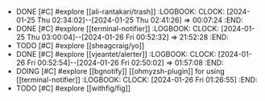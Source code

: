 - DONE [#C] #explore [[ali-rantakari/trash]]
  :LOGBOOK:
  CLOCK: [2024-01-25 Thu 02:34:02]--[2024-01-25 Thu 02:41:26] =>  00:07:24
  :END:
- DONE [#C] #explore [[terminal-notifier]]
  :LOGBOOK:
  CLOCK: [2024-01-25 Thu 03:00:04]--[2024-01-26 Fri 00:52:32] =>  21:52:28
  :END:
- TODO [#C] #explore [[sheagcraig/yo]]
- DONE [#C] #explore [[vjeantet/alerter]]
  :LOGBOOK:
  CLOCK: [2024-01-26 Fri 00:52:54]--[2024-01-26 Fri 02:50:02] =>  01:57:08
  :END:
- DOING [#C] #explore [[bgnotify]] [[ohmyzsh-plugin]] for using [[terminal-notifier]]
  :LOGBOOK:
  CLOCK: [2024-01-26 Fri 01:26:55]
  :END:
- TODO [#C] #explore [[withfig/fig]]